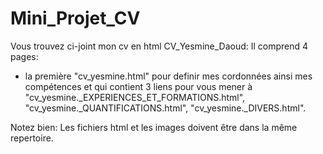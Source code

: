 # Mini_Projet_CV
Vous trouvez ci-joint mon cv en html CV_Yesmine_Daoud: 
Il comprend 4 pages:
- la première "cv_yesmine.html" pour definir mes cordonnées ainsi mes compétences et qui contient 3 liens pour vous mener à "cv_yesmine._EXPERIENCES_ET_FORMATIONS.html", "cv_yesmine._QUANTIFICATIONS.html", "cv_yesmine._DIVERS.html".

Notez bien: Les fichiers html et les images doivent être dans la même repertoire.
